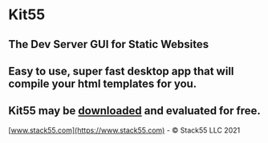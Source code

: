 # Kit55
## The Dev Server GUI for Static Websites
## Easy to use, super fast desktop app that will compile your html templates for you.

## Kit55 may be [downloaded](https://github.com/s55dev/Kit55/releases/latest) and evaluated for free. 

[www.stack55.com](https://www.stack55.com) - © Stack55 LLC 2021
